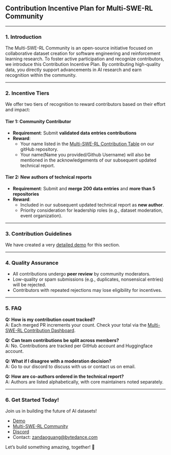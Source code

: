 ## **Contribution Incentive Plan for Multi-SWE-RL Community**  

---

### **1. Introduction**  
The Multi-SWE-RL Community is an open-source initiative focused on collaborative dataset creation for software engineering and reinforcement learning research. To foster active participation and recognize contributors, we introduce this Contribution Incentive Plan. By contributing high-quality data, you directly support advancements in AI research and earn recognition within the community.  

---

### **2. Incentive Tiers**  
We offer two tiers of recognition to reward contributors based on their effort and impact:  

#### **Tier 1: Community Contributor**  
- **Requirement**: Submit **validated data entries contributions** 
- **Reward**:  
  - Your name listed in the [Multi-SWE-RL Contribution Table](https://github.com/users/multi-swe-bench/projects/3/views/1) on our gitHub repository.  
  - Your name(Name you provided/Github Username) will also be mentioned in the acknowledgements of our subsequent updated technical report.

#### **Tier 2: New authors of technical reports**  
- **Requirement**: Submit and **merge 200 data entries** and **more than 5 repositories** 
- **Reward**:  
  - Included in our subsequent updated technical report as **new author**.  
  - Priority consideration for leadership roles (e.g., dataset moderation, event organization).  

---

### **3. Contribution Guidelines**  
We have created a very [detailed demo](/docs/demo.md) for this section.

---

### **4. Quality Assurance**  
- All contributions undergo **peer review** by community moderators.  
- Low-quality or spam submissions (e.g., duplicates, nonsensical entries) will be rejected.  
- Contributors with repeated rejections may lose eligibility for incentives.  

---

### **5. FAQ**  
**Q: How is my contribution count tracked?**  
A: Each merged PR increments your count. Check your total via the [Multi-SWE-RL Contribution Dashboard](https://github.com/users/multi-swe-bench/projects/3/views/1).  

**Q: Can team contributions be split across members?**  
A: No. Contributions are tracked per GitHub account and Huggingface account.  

**Q: What if I disagree with a moderation decision?**  
A: Go to our discord to discuss with us or contact us on email.  

**Q: How are co-authors ordered in the technical report?**  
A: Authors are listed alphabetically, with core maintainers noted separately.  

---

### **6. Get Started Today!**  
Join us in building the future of AI datasets!  
- [Demo](/docs/demo.md)
- [Multi-SWE-RL Community](https://huggingface.co/Multi-SWE-RL)
- [Discord](https://discord.gg/EtfbkfqUuN)
- Contact: [zandaoguang@bytedance.com](mailto:zandaoguang@bytedance.com)

Let’s build something amazing, together! 🚀
